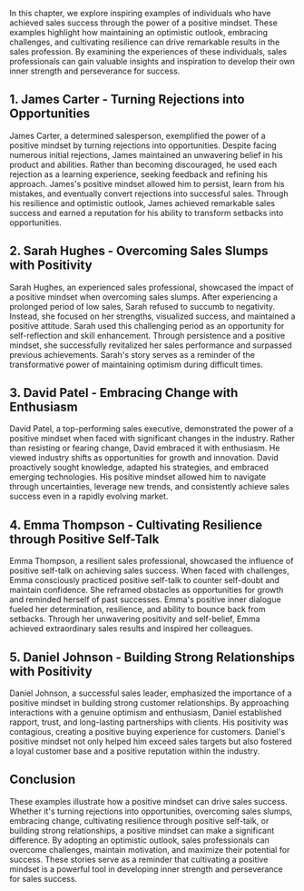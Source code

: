 
In this chapter, we explore inspiring examples of individuals who have achieved sales success through the power of a positive mindset. These examples highlight how maintaining an optimistic outlook, embracing challenges, and cultivating resilience can drive remarkable results in the sales profession. By examining the experiences of these individuals, sales professionals can gain valuable insights and inspiration to develop their own inner strength and perseverance for success.

1\. James Carter - Turning Rejections into Opportunities
-------------------------------------------------------

James Carter, a determined salesperson, exemplified the power of a positive mindset by turning rejections into opportunities. Despite facing numerous initial rejections, James maintained an unwavering belief in his product and abilities. Rather than becoming discouraged, he used each rejection as a learning experience, seeking feedback and refining his approach. James's positive mindset allowed him to persist, learn from his mistakes, and eventually convert rejections into successful sales. Through his resilience and optimistic outlook, James achieved remarkable sales success and earned a reputation for his ability to transform setbacks into opportunities.

2\. Sarah Hughes - Overcoming Sales Slumps with Positivity
---------------------------------------------------------

Sarah Hughes, an experienced sales professional, showcased the impact of a positive mindset when overcoming sales slumps. After experiencing a prolonged period of low sales, Sarah refused to succumb to negativity. Instead, she focused on her strengths, visualized success, and maintained a positive attitude. Sarah used this challenging period as an opportunity for self-reflection and skill enhancement. Through persistence and a positive mindset, she successfully revitalized her sales performance and surpassed previous achievements. Sarah's story serves as a reminder of the transformative power of maintaining optimism during difficult times.

3\. David Patel - Embracing Change with Enthusiasm
-------------------------------------------------

David Patel, a top-performing sales executive, demonstrated the power of a positive mindset when faced with significant changes in the industry. Rather than resisting or fearing change, David embraced it with enthusiasm. He viewed industry shifts as opportunities for growth and innovation. David proactively sought knowledge, adapted his strategies, and embraced emerging technologies. His positive mindset allowed him to navigate through uncertainties, leverage new trends, and consistently achieve sales success even in a rapidly evolving market.

4\. Emma Thompson - Cultivating Resilience through Positive Self-Talk
--------------------------------------------------------------------

Emma Thompson, a resilient sales professional, showcased the influence of positive self-talk on achieving sales success. When faced with challenges, Emma consciously practiced positive self-talk to counter self-doubt and maintain confidence. She reframed obstacles as opportunities for growth and reminded herself of past successes. Emma's positive inner dialogue fueled her determination, resilience, and ability to bounce back from setbacks. Through her unwavering positivity and self-belief, Emma achieved extraordinary sales results and inspired her colleagues.

5\. Daniel Johnson - Building Strong Relationships with Positivity
-----------------------------------------------------------------

Daniel Johnson, a successful sales leader, emphasized the importance of a positive mindset in building strong customer relationships. By approaching interactions with a genuine optimism and enthusiasm, Daniel established rapport, trust, and long-lasting partnerships with clients. His positivity was contagious, creating a positive buying experience for customers. Daniel's positive mindset not only helped him exceed sales targets but also fostered a loyal customer base and a positive reputation within the industry.

Conclusion
----------

These examples illustrate how a positive mindset can drive sales success. Whether it's turning rejections into opportunities, overcoming sales slumps, embracing change, cultivating resilience through positive self-talk, or building strong relationships, a positive mindset can make a significant difference. By adopting an optimistic outlook, sales professionals can overcome challenges, maintain motivation, and maximize their potential for success. These stories serve as a reminder that cultivating a positive mindset is a powerful tool in developing inner strength and perseverance for sales success.
